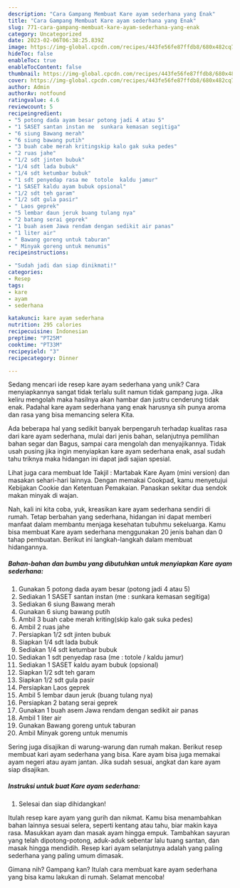 ```yaml
---
description: "Cara Gampang Membuat Kare ayam sederhana yang Enak"
title: "Cara Gampang Membuat Kare ayam sederhana yang Enak"
slug: 771-cara-gampang-membuat-kare-ayam-sederhana-yang-enak
category: Uncategorized
date: 2023-02-06T06:38:25.839Z
image: https://img-global.cpcdn.com/recipes/443fe56fe87ffdb8/680x482cq70/kare-ayam-sederhana-foto-resep-utama.jpg
hideToc: false
enableToc: true
enableTocContent: false
thumbnail: https://img-global.cpcdn.com/recipes/443fe56fe87ffdb8/680x482cq70/kare-ayam-sederhana-foto-resep-utama.jpg
cover: https://img-global.cpcdn.com/recipes/443fe56fe87ffdb8/680x482cq70/kare-ayam-sederhana-foto-resep-utama.jpg
author: Admin
authorAv: notfound
ratingvalue: 4.6
reviewcount: 5
recipeingredient:
- "5 potong dada ayam besar potong jadi 4 atau 5"
- "1 SASET santan instan me  sunkara kemasan segitiga"
- "6 siung Bawang merah"
- "6 siung bawang putih"
- "3 buah cabe merah kritingskip kalo gak suka pedes"
- "2 ruas jahe"
- "1/2 sdt jinten bubuk"
- "1/4 sdt lada bubuk"
- "1/4 sdt ketumbar bubuk"
- "1 sdt penyedap rasa me  totole  kaldu jamur"
- "1 SASET kaldu ayam bubuk opsional"
- "1/2 sdt teh garam"
- "1/2 sdt gula pasir"
- " Laos geprek"
- "5 lembar daun jeruk buang tulang nya"
- "2 batang serai geprek"
- "1 buah asem Jawa rendam dengan sedikit air panas"
- "1 liter air"
- " Bawang goreng untuk taburan"
- " Minyak goreng untuk menumis"
recipeinstructions:

- "Sudah jadi dan siap dinikmati!"
categories:
- Resep
tags:
- kare
- ayam
- sederhana

katakunci: kare ayam sederhana 
nutrition: 295 calories
recipecuisine: Indonesian
preptime: "PT25M"
cooktime: "PT33M"
recipeyield: "3"
recipecategory: Dinner

---
```





Sedang mencari ide resep kare ayam sederhana yang unik? Cara menyiapkannya sangat tidak terlalu sulit namun tidak gampang juga. Jika keliru mengolah maka hasilnya akan hambar dan justru cenderung tidak enak. Padahal kare ayam sederhana yang enak harusnya sih punya aroma dan rasa yang bisa memancing selera Kita.





Ada beberapa hal yang sedikit banyak berpengaruh terhadap kualitas rasa dari kare ayam sederhana, mulai dari jenis bahan, selanjutnya pemilihan bahan segar dan Bagus, sampai cara mengolah dan menyajikannya. Tidak usah pusing jika ingin menyiapkan kare ayam sederhana enak,      asal sudah tahu triknya maka hidangan ini dapat jadi sajian spesial.














Lihat juga cara membuat Ide Takjil : Martabak Kare Ayam (mini version) dan masakan sehari-hari lainnya. Dengan memakai Cookpad, kamu menyetujui Kebijakan Cookie dan Ketentuan Pemakaian. Panaskan sekitar dua sendok makan minyak di wajan.






Nah, kali ini kita coba, yuk, kreasikan kare ayam sederhana sendiri di rumah. Tetap berbahan yang sederhana, hidangan ini dapat memberi manfaat dalam membantu menjaga kesehatan tubuhmu sekeluarga. Kamu bisa membuat Kare ayam sederhana menggunakan 20 jenis bahan dan 0 tahap pembuatan. Berikut ini langkah-langkah dalam membuat hidangannya.

<!--inarticleads1-->

##### Bahan-bahan dan bumbu yang dibutuhkan untuk menyiapkan Kare ayam sederhana:

1. Gunakan 5 potong dada ayam besar (potong jadi 4 atau 5)
1. Sediakan 1 SASET santan instan (me : sunkara kemasan segitiga)
1. Sediakan 6 siung Bawang merah
1. Gunakan 6 siung bawang putih
1. Ambil 3 buah cabe merah kriting(skip kalo gak suka pedes)
1. Ambil 2 ruas jahe
1. Persiapkan 1/2 sdt jinten bubuk
1. Siapkan 1/4 sdt lada bubuk
1. Sediakan 1/4 sdt ketumbar bubuk
1. Sediakan 1 sdt penyedap rasa (me : totole / kaldu jamur)
1. Sediakan 1 SASET kaldu ayam bubuk (opsional)
1. Siapkan 1/2 sdt teh garam
1. Siapkan 1/2 sdt gula pasir
1. Persiapkan  Laos geprek
1. Ambil 5 lembar daun jeruk (buang tulang nya)
1. Persiapkan 2 batang serai geprek
1. Gunakan 1 buah asem Jawa rendam dengan sedikit air panas
1. Ambil 1 liter air
1. Gunakan  Bawang goreng untuk taburan
1. Ambil  Minyak goreng untuk menumis


Sering juga disajikan di warung-warung dan rumah makan. Berikut resep membuat kari ayam sederhana yang bisa. Kare ayam bisa juga memakai ayam negeri atau ayam jantan. Jika sudah sesuai, angkat dan kare ayam siap disajikan. 

<!--inarticleads2-->

##### Instruksi untuk buat Kare ayam sederhana:


1. Selesai dan siap dihidangkan!

Itulah resep kare ayam yang gurih dan nikmat. Kamu bisa menambahkan bahan lainnya sesuai selera, seperti kentang atau tahu, biar makin kaya rasa. Masukkan ayam dan masak ayam hingga empuk. Tambahkan sayuran yang telah dipotong-potong, aduk-aduk sebentar lalu tuang santan, dan masak hingga mendidih. Resep kari ayam selanjutnya adalah yang paling sederhana yang paling umum dimasak. 

Gimana nih? Gampang kan? Itulah cara membuat kare ayam sederhana yang bisa kamu lakukan di rumah. Selamat mencoba!
